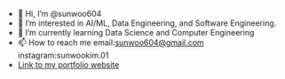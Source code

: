 - 👋 Hi, I’m @sunwoo604
- 👀 I’m interested in AI/ML, Data Engineering, and Software Engineering.
- 🌱 I’m currently learning Data Science and Computer Engineering
- 📫 How to reach me email:sunwoo604@gmail.com instagram:sunwookim.01
- [Link to my portfolio website](https://sunwoo604.github.io)

<!---
sunwoo604/sunwoo604 is a ✨ special ✨ repository because its `README.md` (this file) appears on your GitHub profile.
You can click the Preview link to take a look at your changes.
--->
